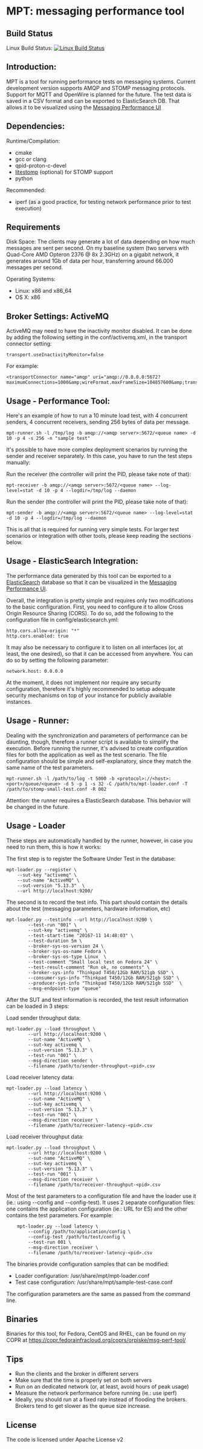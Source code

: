 MPT: messaging performance tool
============

Build Status
----
Linux Build Status: [![Linux Build Status](https://travis-ci.org/orpiske/msg-perf-tool.svg?branch=master)](https://travis-ci.org/orpiske/msg-perf-tool) 

Introduction:
----

MPT is a tool for running performance tests on messaging systems. Current development
version supports AMQP and STOMP messaging protocols. Support for MQTT and OpenWire 
is planned for the future. The test data is saved in a CSV format and can be exported
to ElasticSearch DB. That allows it to be visualized using the 
[Messaging Performance UI](https://github.com/orpiske/msg-perf-ui)

Dependencies:
----

Runtime/Compilation:
* cmake
* gcc or clang
* qpid-proton-c-devel
* [litestomp](https://github.com/orpiske/litestomp) (optional) for STOMP support
* python

Recommended:
* iperf (as a good practice, for testing network performance prior to test execution)


Requirements
----
Disk Space:
The clients may generate a lot of data depending on how much messages are sent
per second. On my baseline system (two servers with Quad-Core AMD Opteron 2376 @ 8x 2.3GHz)
on a gigabit network, it generates around 1Gb of data per hour, transferring
around 66.000 messages per second.

Operating Systems:
* Linux: x86 and x86_64
* OS X: x86


Broker Settings: ActiveMQ
----

ActiveMQ may need to have the inactivity monitor disabled. It can be done by
adding the following setting in the conf/activemq.xml, in the transport connector
setting:

```
transport.useInactivityMonitor=false
```

For example:

```
<transportConnector name="amqp" uri="amqp://0.0.0.0:5672?maximumConnections=1000&amp;wireFormat.maxFrameSize=104857600&amp;transport.useInactivityMonitor=false"/>
```


Usage - Performance Tool:
----

Here's an example of how to run a 10 minute load test, with 4 concurrent senders,
4 concurrent receivers, sending 256 bytes of data per message.
```
mpt-runner.sh -l /tmp/log -b amqp://<amqp server>:5672/<queue name> -d 10 -p 4 -s 256 -n "sample test"
```

It's possible to have more complex deployment scenarios by running the sender and receiver separately. In this case, you have to
run the test steps manually:

Run the receiver (the controller will print the PID, please take note of that):
```
mpt-receiver -b amqp://<amqp server>:5672/<queue name> --log-level=stat -d 10 -p 4 --logdir=/tmp/log --daemon
```

Run the sender (the controller will print the PID, please take note of that):

```
mpt-sender -b amqp://<amqp server>:5672/<queue name> --log-level=stat -d 10 -p 4 --logdir=/tmp/log --daemon
```

This is all that is required for running very simple tests. For larger test 
scenarios or integration with other tools, please keep reading the sections 
below.


Usage - ElasticSearch Integration:
----

The performance data generated by this tool can be exported to a 
[ElasticSearch](https://www.elastic.co/) database so that it can be visualized 
in the [Messaging Performance UI](https://github.com/orpiske/msg-perf-ui).


Overall, the integration is pretty simple and requires only two modifications to 
the basic configuration. First, you need to configure it to allow Cross Origin 
Resource Sharing (CORS). To do so, add the following to the configuration file 
in config/elasticsearch.yml:

```
http.cors.allow-origin: "*"
http.cors.enabled: true
```

It may also be necessary to configure it to listen on all interfaces (or, at 
least, the one desired), so that it can be accessed from anywhere. You can do so
 by setting the following parameter:

```
network.host: 0.0.0.0
```

At the moment, it does not implement nor require any security configuration, 
therefore it's highly recommended to setup adequate security mechanisms on top 
of your instance for publicly available instances.


Usage - Runner:
----

Dealing with the synchronization and parameters of performance can be daunting, 
though, therefore a runner script is available to simplify the execution. Before
running the runner, it's advised to create configuration files for both the 
application as well as the test scenario. The file configuration should be simple 
and self-explanatory, since they match the same name of the test parameters.


```
mpt-runner.sh -l /path/to/log -t 5000 -b <protocol>://<host>:<port>/queue/<queue> -d 5 -p 1 -s 32 -C /path/to/mpt-loader.conf -T /path/to/stomp-small-test.conf -R 002
```

Attention: the runner requires a ElasticSearch database. This behavior will be 
changed in the future.


Usage - Loader
----

These steps are automatically handled by the runner, however, in case you need 
to run them, this is how it works:

The first step is to register the Software Under Test in the database: 

```
mpt-loader.py --register \
	--sut-key "activemq" \
	--sut-name "ActiveMQ" \
	--sut-version "5.13.3"  \
	--url http://localhost:9200/
```


The second is to record the test info. This part should contain the details about 
the test (messaging parameters, hardware information, etc)

```
mpt-loader.py --testinfo --url http://localhost:9200 \
		--test-run "001" \
		--sut-key "activemq" \
		--test-start-time "20167-11 14:48:03" \
		--test-duration 5m \
		--broker-sys-os-version 24 \
		--broker-sys-os-name Fedora \
		--broker-sys-os-type Linux  \
		--test-comment "Small local test on Fedora 24" \
		--test-result-comment "Run ok, no comments" \
		--broker-sys-info "Thinkpad T450/12Gb RAM/521gb SSD" \
		--consumer-sys-info "Thinkpad T450/12Gb RAM/521gb SSD" \
		--producer-sys-info "Thinkpad T450/12Gb RAM/521gb SSD"  \
		--msg-endpoint-type "queue"
```

After the SUT and test information is recorded, the test result information can
be loaded in 3 steps:

Load sender throughput data:

```
mpt-loader.py --load throughput \
		--url http://localhost:9200 \
		--sut-name "ActiveMQ" \
		--sut-key activemq \
		--sut-version "5.13.3" \
		--test-run "001" \
		--msg-direction sender \
		--filename /path/to/sender-throughput-<pid>.csv
```


Load receiver latency data:

```
mpt-loader.py --load latency \
		--url http://localhost:9200 \
		--sut-name "ActiveMQ" \
		--sut-key activemq \
		--sut-version "5.13.3" \
		--test-run "001" \
		--msg-direction receiver \
		--filename /path/to/receiver-latency-<pid>.csv
```


Load receiver throughput data:

```
mpt-loader.py --load throughput \
		--url http://localhost:9200 \
		--sut-name "ActiveMQ" \
		--sut-key activemq \
		--sut-version "5.13.3" \
		--test-run "001" \
		--msg-direction receiver \
		--filename /path/to/receiver-throughput-<pid>.csv
```


Most of the test parameters to a configuration file and have the loader use it 
(ie.: using --config and --config-test). It uses 2 separate configuration files:
 one contains the application configuration (ie.: URL for ES) and the other 
contains the test parameters. For example:

```
	mpt-loader.py --load latency \
		--config /path/to/application/config \
		--config-test /path/to/test/config \
		--test-run 001 \
		--msg-direction receiver \
		--filename /path/to/receiver-latency-<pid>.csv
```

The binaries provide configuration samples that can be modified: 
* Loader configuration: /usr/share/mpt/mpt-loader.conf
* Test case configuration: /usr/share/mpt/sample-test-case.conf

The configuration parameters are the same as passed from the command line.


Binaries
----

Binaries for this tool, for Fedora, CentOS and RHEL, can be found on my COPR at
https://copr.fedorainfracloud.org/coprs/orpiske/msg-perf-tool/


Tips
----

* Run the clients and the broker in different servers
* Make sure that the time is properly set on both servers
* Run on an dedicated network (or, at least, avoid hours of peak usage)
* Measure the network performance before running (ie.: use iperf)
* Ideally, you should run at a fixed rate instead of flooding the brokers.
Brokers tend to get slower as the queue size increase.


License
----

The code is licensed under Apache License v2
